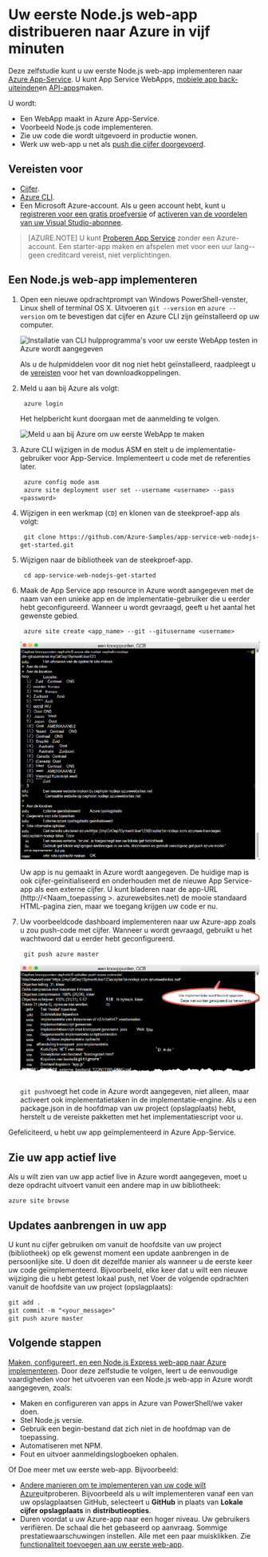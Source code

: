 <properties 
    pageTitle="Uw Node.js web-app distribueren naar Azure in vijf minuten | Microsoft Azure" 
    description="Leer hoe makkelijk het is om uit te voeren WebApps in App Service door het implementeren van een steekproef-app. Start de reële ontwikkeling snel doen en direct resultaten weer te geven." 
    services="app-service\web"
    documentationCenter=""
    authors="cephalin"
    manager="wpickett"
    editor=""
/>

<tags
    ms.service="app-service-web"
    ms.workload="web"
    ms.tgt_pltfrm="na"
    ms.devlang="na"
    ms.topic="hero-article"
    ms.date="10/13/2016" 
    ms.author="cephalin"
/>
    
# <a name="deploy-your-first-nodejs-web-app-to-azure-in-five-minutes"></a>Uw eerste Node.js web-app distribueren naar Azure in vijf minuten

Deze zelfstudie kunt u uw eerste Node.js web-app implementeren naar [Azure App-Service](../app-service/app-service-value-prop-what-is.md).
U kunt App Service WebApps, [mobiele app back-uiteinden](/documentation/learning-paths/appservice-mobileapps/)en [API-apps](../app-service-api/app-service-api-apps-why-best-platform.md)maken.

U wordt: 

- Een WebApp maakt in Azure App-Service.
- Voorbeeld Node.js code implementeren.
- Zie uw code die wordt uitgevoerd in productie wonen.
- Werk uw web-app u net als [push die cijfer doorgevoerd](https://git-scm.com/docs/git-push).

## <a name="prerequisites"></a>Vereisten voor

- [Cijfer](http://www.git-scm.com/downloads).
- [Azure CLI](../xplat-cli-install.md).
- Een Microsoft Azure-account. Als u geen account hebt, kunt u [registreren voor een gratis proefversie](/pricing/free-trial/?WT.mc_id=A261C142F) of [activeren van de voordelen van uw Visual Studio-abonnee](/pricing/member-offers/msdn-benefits-details/?WT.mc_id=A261C142F).

>[AZURE.NOTE] U kunt [Proberen App Service](http://go.microsoft.com/fwlink/?LinkId=523751) zonder een Azure-account. Een starter-app maken en afspelen met voor een uur lang--geen creditcard vereist, niet verplichtingen.

## <a name="deploy-a-nodejs-web-app"></a>Een Node.js web-app implementeren

1. Open een nieuwe opdrachtprompt van Windows PowerShell-venster, Linux shell of terminal OS X. Uitvoeren `git --version` en `azure --version` om te bevestigen dat cijfer en Azure CLI zijn geïnstalleerd op uw computer.

    ![Installatie van CLI hulpprogramma's voor uw eerste WebApp testen in Azure wordt aangegeven](./media/app-service-web-get-started/1-test-tools.png)

    Als u de hulpmiddelen voor dit nog niet hebt geïnstalleerd, raadpleegt u de [vereisten](#Prerequisites) voor het van downloadkoppelingen.

3. Meld u aan bij Azure als volgt:

        azure login

    Het helpbericht kunt doorgaan met de aanmelding te volgen.

    ![Meld u aan bij Azure om uw eerste WebApp te maken](./media/app-service-web-get-started/3-azure-login.png)

4. Azure CLI wijzigen in de modus ASM en stelt u de implementatie-gebruiker voor App-Service. Implementeert u code met de referenties later.

        azure config mode asm
        azure site deployment user set --username <username> --pass <password>

1. Wijzigen in een werkmap (`CD`) en klonen van de steekproef-app als volgt:

        git clone https://github.com/Azure-Samples/app-service-web-nodejs-get-started.git

2. Wijzigen naar de bibliotheek van de steekproef-app.

        cd app-service-web-nodejs-get-started

4. Maak de App Service app resource in Azure wordt aangegeven met de naam van een unieke app en de implementatie-gebruiker die u eerder hebt geconfigureerd. Wanneer u wordt gevraagd, geeft u het aantal het gewenste gebied.

        azure site create <app_name> --git --gitusername <username>

    ![Maken van de Azure resource voor de eerste WebApp in Azure wordt aangegeven](./media/app-service-web-get-started-languages/node-site-create.png)

    Uw app is nu gemaakt in Azure wordt aangegeven. De huidige map is ook cijfer-geïnitialiseerd en onderhouden met de nieuwe App Service-app als een externe cijfer.
    U kunt bladeren naar de app-URL (http://&lt;Naam_toepassing >. azurewebsites.net) de mooie standaard HTML-pagina zien, maar we toegang krijgen uw code er nu.

4. Uw voorbeeldcode dashboard implementeren naar uw Azure-app zoals u zou push-code met cijfer. Wanneer u wordt gevraagd, gebruikt u het wachtwoord dat u eerder hebt geconfigureerd.

        git push azure master

    ![Push-code bij uw eerste web-app in Azure wordt aangegeven](./media/app-service-web-get-started-languages/node-git-push.png)

    `git push`voegt het code in Azure wordt aangegeven, niet alleen, maar activeert ook implementatietaken in de implementatie-engine. 
    Als u een package.json in de hoofdmap van uw project (opslagplaats) hebt, herstelt u de vereiste pakketten met het implementatiescript voor u. 

Gefeliciteerd, u hebt uw app geïmplementeerd in Azure App-Service.

## <a name="see-your-app-running-live"></a>Zie uw app actief live

Als u wilt zien van uw app actief live in Azure wordt aangegeven, moet u deze opdracht uitvoert vanuit een andere map in uw bibliotheek:

    azure site browse

## <a name="make-updates-to-your-app"></a>Updates aanbrengen in uw app

U kunt nu cijfer gebruiken om vanuit de hoofdsite van uw project (bibliotheek) op elk gewenst moment een update aanbrengen in de persoonlijke site. U doen dit dezelfde manier als wanneer u de eerste keer uw code geïmplementeerd. Bijvoorbeeld, elke keer dat u wilt een nieuwe wijziging die u hebt getest lokaal push, net Voer de volgende opdrachten vanuit de hoofdsite van uw project (opslagplaats):

    git add .
    git commit -m "<your_message>"
    git push azure master

## <a name="next-steps"></a>Volgende stappen

[Maken, configureert, en een Node.js Express web-app naar Azure implementeren](app-service-web-nodejs-get-started.md). Door deze zelfstudie te volgen, leert u de eenvoudige vaardigheden voor het uitvoeren van een Node.js web-app in Azure wordt aangegeven, zoals:

- Maken en configureren van apps in Azure van PowerShell/we vaker doen.
- Stel Node.js versie.
- Gebruik een begin-bestand dat zich niet in de hoofdmap van de toepassing.
- Automatiseren met NPM.
- Fout en uitvoer aanmeldingslogboeken ophalen.

Of Doe meer met uw eerste web-app. Bijvoorbeeld:

- [Andere manieren om te implementeren van uw code wilt Azure](../app-service-web/web-sites-deploy.md)uitproberen. Bijvoorbeeld als u wilt implementeren vanaf een van uw opslagplaatsen GitHub, selecteert u **GitHub** in plaats van **Lokale cijfer opslagplaats** in **distributieopties**.
- Duren voordat u uw Azure-app naar een hoger niveau. Uw gebruikers verifiëren. De schaal die het gebaseerd op aanvraag. Sommige prestatiewaarschuwingen instellen. Alle met een paar muisklikken. Zie [functionaliteit toevoegen aan uw eerste web-app](app-service-web-get-started-2.md).

